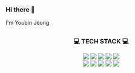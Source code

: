 ### Hi there 👋
I'm Youbin Jeong


##
<h3 align=center>💻 TECH STACK 💻</h3>

<div align=center><img src="https://img.shields.io/badge/Java-007396?style=flat-square&logo=java&logoColor=white"></a>
<img src="https://img.shields.io/badge/C-A8B9CC?style=flat-square&logo=c&logoColor=white"></a>
<img src="https://img.shields.io/badge/C++-00599C?style=flat-square&logo=cplusplus&logoColor=white"></a>
<img src="https://img.shields.io/badge/C Sharp-239120?style=flat-square&logo=csharp&logoColor=white"></a>
<img src="https://img.shields.io/badge/Python-3776AB?style=flat-square&logo=python&logoColor=white"></a><br>
<img src="https://img.shields.io/badge/JavaScript-F7DF1E?style=flat-square&logo=javascript&logoColor=white"></a>
<img src="https://img.shields.io/badge/CSS3-1572B6?style=flat-square&logo=css3&logoColor=white"></a>
<img src="https://img.shields.io/badge/jQuery-0769AD?style=flat-square&logo=jquery&logoColor=white"></a>
<img src="https://img.shields.io/badge/Unity-000000?style=flat-square&logo=unity&logoColor=white"></a>
<img src="https://img.shields.io/badge/WebGL-990000?style=flat-square&logo=webgl&logoColor=white"></a>
<div>
